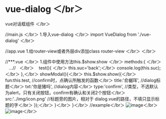 # vue-dialog   ＜/br＞
vue对话框组件  ＜/br＞ 

//main.js  ＜/br＞
1.导入vue-dialog  ＜/br＞
import VueDialog from './vue-dialog'  ＜/br＞

//app.vue
1.给router-view或者外层div添加class  router-view  ＜/br＞
  <router-view class="router-view"></router-view>   ＜/br＞
  
//***.vue  ＜/br＞
1.组件中使用方法this.$show.show  ＜/br＞
  methods:{             ＜/br＞
    ...//   ＜/br＞
    test(){    ＜/br＞
                this.suc='back';＜/br＞
                console.log(this.suc);＜/br＞
    },＜/br＞
    showModal(){＜/br＞
                this.$show.show({＜/br＞
                    fun:this.test,         //confirm时，点确认所触发的函数＜/br＞
                    title:'俞樾珲',         //dialog标题＜/br＞
                    txt:'你是猪吗',         //dialog内容＜/br＞
                    type:'confirm',       //类型，不选默认为alert，只有关闭按钮，confirm有确认和关闭2个按钮＜/br＞
                    src:'../img/icon.png' //标题旁的图片，相对于 dialog.vue的路径，不填只显示标题的字＜/br＞
                });＜/br＞
    }＜/br＞
  }＜/br＞
//example＜/br＞
 ![image]( https://github.com/yuyuehui123/vue-dialog/1.jpg)＜/br＞
 ![image]( https://github.com/yuyuehui123/vue-dialog/2.jpg)＜/br＞
